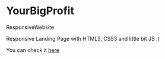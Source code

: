 # YourBigProfit
ResponsiveWebsite

Responsive Landing Page with HTML5, CSS3 and little bit JS :)

You can check it <a href="https://ybg.surge.sh" target="_blank">here</a>
